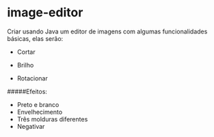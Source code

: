image-editor
============

Criar usando Java um editor de imagens com algumas funcionalidades básicas, elas serão:

 * Cortar

 * Brilho

 * Rotacionar
 
#####Efeitos:
 * Preto e branco
 * Envelhecimento
 * Três molduras diferentes
 * Negativar

